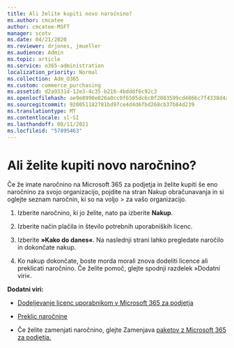 ```yaml
---
title: Ali želite kupiti novo naročnino?
ms.author: cmcatee
author: cmcatee-MSFT
manager: scotv
ms.date: 04/21/2020
ms.reviewer: drjones, jmueller
ms.audience: Admin
ms.topic: article
ms.service: o365-administration
localization_priority: Normal
ms.collection: Adm_O365
ms.custom: commerce_purchasing
ms.assetid: d2a9331d-12e3-4c35-b216-4bdddf6c92c3
ms.openlocfilehash: ae9e8990e826a0cc0f6505dc6c0f2083599cd4866c7f4338d4a1c67568083616
ms.sourcegitcommit: 920051182781bd97ce4d4d6fbd268cb37b84d239
ms.translationtype: MT
ms.contentlocale: sl-SI
ms.lasthandoff: 08/11/2021
ms.locfileid: "57895463"
---
```

# <a name="looking-to-buy-a-new-subscription"></a>Ali želite kupiti novo naročnino?

Če že imate naročnino na Microsoft 365 za podjetja in želite kupiti še eno  naročnino za svojo organizacijo, pojdite na stran Nakup obračunavanja in si oglejte seznam naročnin, ki so na voljo \> [](https://go.microsoft.com/fwlink/p/?linkid=868433) za vašo organizacijo.
 
1. Izberite naročnino, ki jo želite, nato pa izberite **Nakup**.

2. Izberite način plačila in število potrebnih uporabniških licenc.

3. Izberite **»Kako do danes«**. Na naslednji strani lahko pregledate naročilo in dokončate nakup.

4. Ko nakup dokončate, boste morda morali znova dodeliti licence ali preklicati naročnino. Če želite pomoč, glejte spodnji razdelek »Dodatni viri«.

 **Dodatni viri:**
  
- [Dodeljevanje licenc uporabnikom v Microsoft 365 za podjetja](https://docs.microsoft.com/microsoft-365/admin/add-users/add-users)
    
- [Preklic naročnine](https://docs.microsoft.com/microsoft-365/commerce/subscriptions/cancel-your-subscription)
    
- Če želite zamenjati naročnino, glejte Zamenjava [paketov z Microsoft 365 za podjetja.](https://docs.microsoft.com/microsoft-365/commerce/subscriptions/switch-to-a-different-plan)